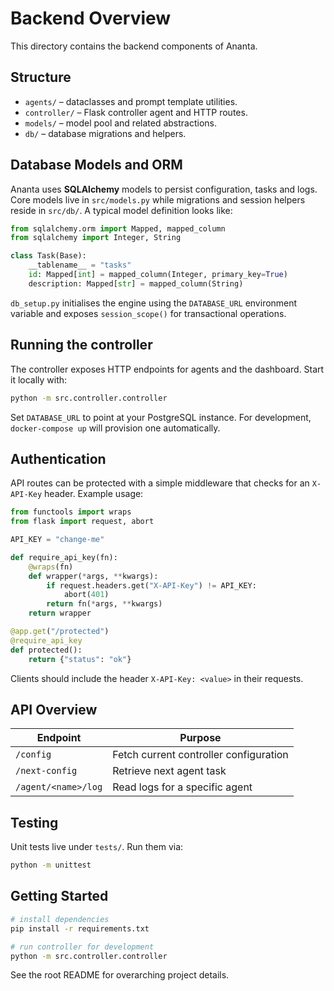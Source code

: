 # Backend Overview

This directory contains the backend components of Ananta.

## Structure

- `agents/` – dataclasses and prompt template utilities.
- `controller/` – Flask controller agent and HTTP routes.
- `models/` – model pool and related abstractions.
- `db/` – database migrations and helpers.

## Database Models and ORM

Ananta uses **SQLAlchemy** models to persist configuration, tasks and logs. Core models live in `src/models.py` while migrations and session helpers reside in `src/db/`. A typical model definition looks like:

```python
from sqlalchemy.orm import Mapped, mapped_column
from sqlalchemy import Integer, String

class Task(Base):
    __tablename__ = "tasks"
    id: Mapped[int] = mapped_column(Integer, primary_key=True)
    description: Mapped[str] = mapped_column(String)
```

`db_setup.py` initialises the engine using the `DATABASE_URL` environment variable and exposes `session_scope()` for transactional operations.

## Running the controller

The controller exposes HTTP endpoints for agents and the dashboard. Start it locally with:

```bash
python -m src.controller.controller
```

Set `DATABASE_URL` to point at your PostgreSQL instance. For development, `docker-compose up` will provision one automatically.

## Authentication

API routes can be protected with a simple middleware that checks for an `X-API-Key` header. Example usage:

```python
from functools import wraps
from flask import request, abort

API_KEY = "change-me"

def require_api_key(fn):
    @wraps(fn)
    def wrapper(*args, **kwargs):
        if request.headers.get("X-API-Key") != API_KEY:
            abort(401)
        return fn(*args, **kwargs)
    return wrapper

@app.get("/protected")
@require_api_key
def protected():
    return {"status": "ok"}
```

Clients should include the header `X-API-Key: <value>` in their requests.

## API Overview

| Endpoint | Purpose |
|----------|---------|
| `/config` | Fetch current controller configuration |
| `/next-config` | Retrieve next agent task |
| `/agent/<name>/log` | Read logs for a specific agent |

## Testing

Unit tests live under `tests/`. Run them via:

```bash
python -m unittest
```

## Getting Started

```bash
# install dependencies
pip install -r requirements.txt

# run controller for development
python -m src.controller.controller
```

See the root README for overarching project details.
